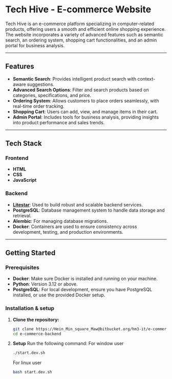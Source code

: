 # Tech Hive - E-commerce Website

Tech Hive is an e-commerce platform specializing in computer-related products, offering users a smooth and efficient online shopping experience. The website incorporates a variety of advanced features such as semantic search, an ordering system, shopping cart functionalities, and an admin portal for business analysis.

---

## Features

- **Semantic Search**: Provides intelligent product search with context-aware suggestions.
- **Advanced Search Options**: Filter and search products based on categories, specifications, and price.
- **Ordering System**: Allows customers to place orders seamlessly, with real-time order tracking.
- **Shopping Cart**: Users can add, view, and manage items in their cart.
- **Admin Portal**: Includes tools for business analysis, providing insights into product performance and sales trends.

---

## Tech Stack

### Frontend
- **HTML**
- **CSS**
- **JavaScript**

### Backend
- **[Litestar](https://docs.litestar.dev/2/)**: Used to build robust and scalable backend services.
- **PostgreSQL**: Database management system to handle data storage and retrieval.
- **Alembic**: For managing database migrations.
- **Docker**: Containers are used to ensure consistency across development, testing, and production environments.

---

## Getting Started

### Prerequisites

- **Docker**: Make sure Docker is installed and running on your machine.
- **Python**: Version 3.12 or above.
- **PostgreSQL**: For local development, ensure you have PostgreSQL installed, or use the provided Docker setup.

### Installation & setup

1. **Clone the repository:**
   ```bash
   git clone https://Hein_Min_square_Maw@bitbucket.org/hm3-it/e-commerce-backend.git
   cd e-commerce-backend

2. **Setup**
   Run the following command:
   For window user
    ```bash
    ./start.dev.sh
    ```

    For linux user
    ```bash
    bash start.dev.sh
    ```